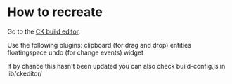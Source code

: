 How to recreate
=====

Go to the [CK build editor](http://ckeditor.com/builder).

Use the following plugins:
    clipboard (for drag and drop)
    entities
    floatingspace
    undo (for change events)
    widget

If by chance this hasn't been updated you can also check build-config.js in
lib/ckeditor/
